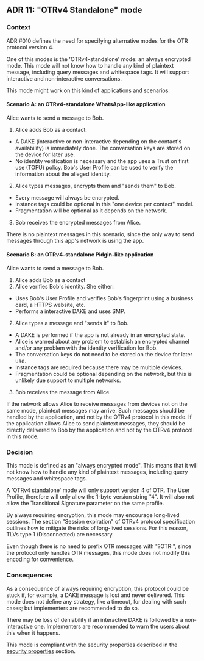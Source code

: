 ## ADR 11: "OTRv4 Standalone" mode

### Context

ADR #010 defines the need for specifying alternative modes for the OTR protocol
version 4.

One of this modes is the 'OTRv4-standalone' mode: an always encrypted mode.
This mode will not know how to handle any kind of plaintext message, including
query messages and whitespace tags. It will support interactive and
non-interactive conversations.

This mode might work on this kind of applications and scenarios:

#### Scenario A: an OTRv4-standalone WhatsApp-like application

Alice wants to send a message to Bob.

1. Alice adds Bob as a contact:
  * A DAKE (interactive or non-interactive depending on the contact's
    availability) is immediately done. The conversation keys are stored on
    the device for later use.
  * No identity verification is necessary and the app uses a Trust on first use
    (TOFU) policy. Bob's User Profile can be used to verify the information
    about the alleged identity.
2. Alice types messages, encrypts them and "sends them" to Bob.
  * Every message will always be encrypted.
  * Instance tags could be optional in this "one device per contact" model.
  * Fragmentation will be optional as it depends on the network.
3. Bob receives the encrypted messages from Alice.

There is no plaintext messages in this scenario, since the only way to send
messages through this app's network is using the app.

#### Scenario B: an OTRv4-standalone Pidgin-like application

Alice wants to send a message to Bob.

1. Alice adds Bob as a contact
2. Alice verifies Bob's identity. She either:
  * Uses Bob's User Profile and verifies Bob's fingerprint using a business
    card, a HTTPS website, etc.
  * Performs a interactive DAKE and uses SMP.

2. Alice types a message and "sends it" to Bob.
  * A DAKE is performed if the app is not already in an encrypted state.
  * Alice is warned about any problem to establish an encrypted channel and/or
    any problem with the identity verification for Bob.
  * The conversation keys do not need to be stored on the device for later use.
  * Instance tags are required because there may be multiple devices.
  * Fragmentation could be optional depending on the network, but this is
    unlikely due support to multiple networks.

3. Bob receives the message from Alice.

If the network allows Alice to receive messages from devices not on the same
mode, plaintext messages may arrive. Such messages should be handled by the
application, and not by the OTRv4 protocol in this mode. If the application
allows Alice to send plaintext messages, they should be directly delivered to
Bob by the application and not by the OTRv4 protocol in this mode.

### Decision

This mode is defined as an "always encrypted mode". This means that it will
not know how to handle any kind of plaintext messages, including query messages
and whitespace tags.

A 'OTRv4 standalone' mode will only support version 4 of OTR. The User
Profile, therefore will only allow the 1-byte version string "4". It will also
not allow the Transitional Signature parameter on the same profile.

By always requiring encryption, this mode may encourage long-lived sessions.
The section "Session expiration" of OTRv4 protocol specification outlines how to
mitigate the risks of long-lived sessions. For this reason, TLVs type 1
(Disconnected) are necessary.

Even though there is no need to prefix OTR messages with "?OTR:", since the
protocol only handles OTR messages, this mode does not modify this encoding
for convenience.

### Consequences

As a consequence of always requiring encryption, this protocol could be stuck if,
for example, a DAKE message is lost and never delivered. This mode does not
define any strategy, like a timeout, for dealing with such cases; but
implementers are recommended to do so.

There may be loss of deniability if an interactive DAKE is followed by a
non-interactive one. Implementers are recommended to warn the users about this
when it happens.

This mode is compliant with the security properties described in the
[security properties](../otrv4.md#security-properties) section.